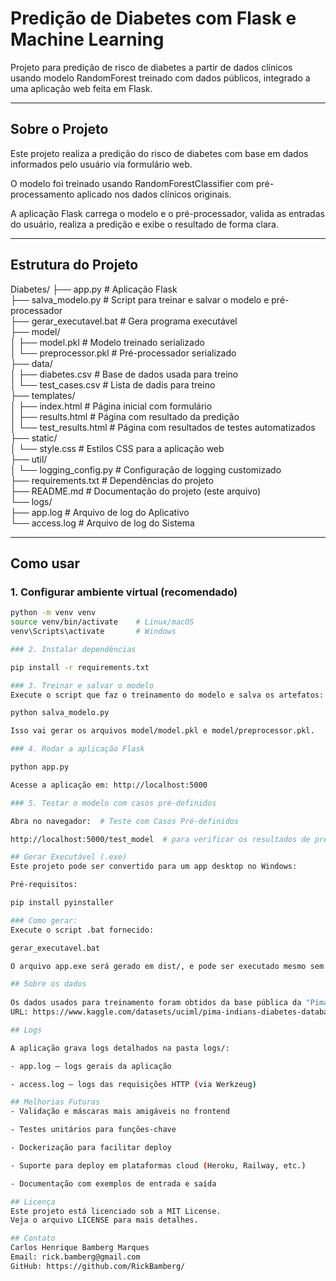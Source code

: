 # Predição de Diabetes com Flask e Machine Learning

Projeto para predição de risco de diabetes a partir de dados clínicos usando modelo RandomForest treinado com dados públicos, integrado a uma aplicação web feita em Flask.

---

## Sobre o Projeto

Este projeto realiza a predição do risco de diabetes com base em dados informados pelo usuário via formulário web.

O modelo foi treinado usando RandomForestClassifier com pré-processamento aplicado nos dados clínicos originais.

A aplicação Flask carrega o modelo e o pré-processador, valida as entradas do usuário, realiza a predição e exibe o resultado de forma clara.

---

## Estrutura do Projeto

Diabetes/
├── app.py  # Aplicação Flask  
├── salva_modelo.py  # Script para treinar e salvar o modelo e pré-processador  
├── gerar_executavel.bat  # Gera programa executável  
├── model/  
│   ├── model.pkl  # Modelo treinado serializado  
│   └── preprocessor.pkl  # Pré-processador serializado  
├── data/  
│   ├── diabetes.csv  # Base de dados usada para treino  
│   └── test_cases.csv  # Lista de dadis para treino  
├── templates/  
│   ├── index.html  # Página inicial com formulário  
│   ├── results.html  # Página com resultado da predição  
│   └── test_results.html  # Página com resultados de testes automatizados  
├── static/  
│   └── style.css  # Estilos CSS para a aplicação web  
├── util/  
│   └── logging_config.py  # Configuração de logging customizado  
├── requirements.txt   # Dependências do projeto  
├── README.md  # Documentação do projeto (este arquivo)  
└── logs/  
    ├── app.log  # Arquivo de log do Aplicativo  
    └── access.log  # Arquivo de log do Sistema  

---

## Como usar

### 1. Configurar ambiente virtual (recomendado)

```bash
python -m venv venv
source venv/bin/activate    # Linux/macOS
venv\Scripts\activate       # Windows

### 2. Instalar dependências

pip install -r requirements.txt

### 3. Treinar e salvar o modelo
Execute o script que faz o treinamento do modelo e salva os artefatos:

python salva_modelo.py

Isso vai gerar os arquivos model/model.pkl e model/preprocessor.pkl.

### 4. Rodar a aplicação Flask

python app.py

Acesse a aplicação em: http://localhost:5000

### 5. Testar o modelo com casos pré-definidos

Abra no navegador:  # Teste com Casos Pré-definidos

http://localhost:5000/test_model  # para verificar os resultados de predição em um conjunto de testes localizado em data/test_cases.csv.

## Gerar Executável (.exe)
Este projeto pode ser convertido para um app desktop no Windows:

Pré-requisitos:

pip install pyinstaller

### Como gerar:
Execute o script .bat fornecido:

gerar_executavel.bat

O arquivo app.exe será gerado em dist/, e pode ser executado mesmo sem Python instalado.

## Sobre os dados 
 
Os dados usados para treinamento foram obtidos da base pública da "Pima Indians Diabetes Database", 
URL: https://www.kaggle.com/datasets/uciml/pima-indians-diabetes-database.

## Logs

A aplicação grava logs detalhados na pasta logs/:

- app.log — logs gerais da aplicação

- access.log — logs das requisições HTTP (via Werkzeug)

## Melhorias Futuras  
- Validação e máscaras mais amigáveis no frontend

- Testes unitários para funções-chave

- Dockerização para facilitar deploy

- Suporte para deploy em plataformas cloud (Heroku, Railway, etc.)

- Documentação com exemplos de entrada e saída

## Licença
Este projeto está licenciado sob a MIT License.
Veja o arquivo LICENSE para mais detalhes.

## Contato
Carlos Henrique Bamberg Marques
Email: rick.bamberg@gmail.com
GitHub: https://github.com/RickBamberg/






